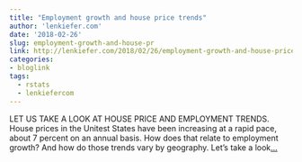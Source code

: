 ```yaml
---
title: "Employment growth and house price trends"
author: 'lenkiefer.com'
date: '2018-02-26'
slug: employment-growth-and-house-pr
link: http://lenkiefer.com/2018/02/26/employment-growth-and-house-price-trends/
categories:
- bloglink
tags:
  - rstats
  - lenkiefercom
---
```


LET US TAKE A LOOK AT HOUSE PRICE AND EMPLOYMENT TRENDS. House prices in the Unitest States have been increasing at a rapid pace, about 7 percent on an annual basis. How does that relate to employment growth? And how do those trends vary by geography. Let’s take a look[... <i class="fas fa-external-link-alt"></i>](http://lenkiefer.com/2018/02/26/employment-growth-and-house-price-trends/)

